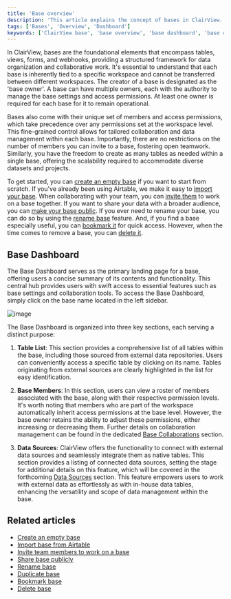 ```yaml
---
title: 'Base overview'
description: 'This article explains the concept of bases in ClairView.'
tags: ['Bases', 'Overview', 'Dashboard']
keywords: ['ClairView base', 'base overview', 'base dashboard', 'base collaboration', 'base actions', 'delete base', 'base management', 'base administration', 'base settings', 'base organization']
---
```


In ClairView, bases are the foundational elements that encompass tables, views, forms, and webhooks, providing a structured framework for data organization and collaborative work. It's essential to understand that each base is inherently tied to a specific workspace and cannot be transferred between different workspaces. The creator of a base is designated as the 'base owner'. A base can have multiple owners, each with the authority to manage the base settings and access permissions. At least one owner is required for each base for it to remain operational.

Bases also come with their unique set of members and access permissions, which take precedence over any permissions set at the workspace level. This fine-grained control allows for tailored collaboration and data management within each base. Importantly, there are no restrictions on the number of members you can invite to a base, fostering open teamwork. Similarly, you have the freedom to create as many tables as needed within a single base, 
offering the scalability required to accommodate diverse datasets and projects. 

To get started, you can [create an empty base](/bases/create-base) if you want to start from scratch. If you've already been using Airtable, we make it easy to [import your base](/bases/import-base-from-airtable). When collaborating with your team, you can [invite them](/bases/base-collaboration) to work on a base together. If you want to share your data with a broader audience, you can [make your base public](/bases/share-base). If you ever need to rename your base, you can do so by using the [rename base](/bases/actions-on-base#rename-base) feature. And, if you find a base especially useful, you can [bookmark it](/bases/actions-on-base#star-base) for quick access. However, when the time comes to remove a base, you can [delete it](/bases/actions-on-base#delete-base). 

## Base Dashboard

The Base Dashboard serves as the primary landing page for a base, offering users a concise summary of its contents and functionality. 
This central hub provides users with swift access to essential features such as base settings and collaboration tools. 
To access the Base Dashboard, simply click on the base name located in the left sidebar. 

![image](/img/v2/base/base-dashboard.png)

The Base Dashboard is organized into three key sections, each serving a distinct purpose:

1. **Table List**: This section provides a comprehensive list of all tables within the base, 
including those sourced from external data repositories. Users can conveniently access a specific table by clicking 
on its name. Tables originating from external sources are clearly highlighted in the list for easy identification.

2. **Base Members**: In this section, users can view a roster of members associated with the base, along with their 
respective permission levels. It's worth noting that members who are part of the workspace automatically inherit 
access permissions at the base level. However, the base owner retains the ability to adjust these permissions, 
either increasing or decreasing them. Further details on collaboration management can be found in the dedicated 
[Base Collaborations](/bases/base-collaboration) section.

3. **Data Sources**: ClairView offers the functionality to connect with external data sources and seamlessly 
integrate them as native tables. This section provides a listing of connected data sources, setting the stage 
for additional details on this feature, which will be covered in the forthcoming [Data Sources](/data-sources/data-source-overview) section. 
This feature empowers users to work with external data as effortlessly as with in-house data tables, enhancing the versatility 
and scope of data management within the base.

   
## Related articles
- [Create an empty base](/bases/create-base)
- [Import base from Airtable](/bases/import-base-from-airtable)
- [Invite team members to work on a base](/bases/base-collaboration)
- [Share base publicly](/bases/share-base)
- [Rename base](/bases/actions-on-base#rename-base)
- [Duplicate base](/bases/actions-on-base#duplicate-base)
- [Bookmark base](/bases/actions-on-base#star-base)
- [Delete base](/bases/actions-on-base#delete-base)

